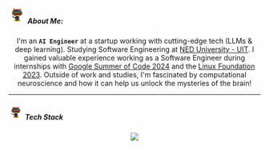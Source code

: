  <!---  <div align='center'>
<a href="https://linkedin.com/in/samadpls/"><img  align="center" src="https://readme-typing-svg.demolab.com?font=Fira+Code&size=16&pause=1000&color=FFBF00&width=420&lines=AI/ML+%7C+Python+%7C+Software%20+Engineer+%7C" alt="Typing SVG" />
</a></div><be>
-->
##### <img src='.github/workflows/cartoon1.gif' height=35/>  About Me:

<div align='center'>
<p>I'm an <code><b>AI Engineer</b></code>  at a startup working with cutting-edge tech (LLMs & deep learning). Studying Software Engineering at <a href='https://uitu.edu.pk/'>NED University - UIT</a>. I gained valuable experience working as a Software Engineer during internships with <ins>Google Summer of Code 2024</ins> and the <ins>Linux Foundation 2023</ins>.  Outside of work and studies, I'm fascinated by computational neuroscience and how it can help us unlock the mysteries of the brain!</p>
</div>



 <!---  <a href='https://github.com/samadpls/Programing-Gifs'>
<img align='right' src='https://programming-gifs.cyclic.app' height=100 alt='samadpls/Programming-Gifs'></a>-->
------
##### <img src='.github/workflows/cartoon1.gif' height=30/> Tech Stack
  <div align='center'>
    <img src="https://skillicons.dev/icons?i=py,sklearn,pytorch,tensorflow,docker,githubactions,bash,js,java,scala,fastapi,django,flask,spring,react,html,css,bootstrap,linux,git,postman,mysql,selenium,figma" />
  </div>
